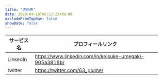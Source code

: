 ```yaml
---
title: "連絡先"
date: 2020-04-10T08:53:23+09:00
excludeFromTopNav: false
showDate: false
---
```


|サービス名|プロフィールリンク|
|-|-|
|LinkedIn|https://www.linkedin.com/in/keisuke-umegaki-905a3818b/|
|twitter|https://twitter.com/63_plume/|
